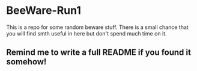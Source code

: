 # BeeWare-Run1
This is a repo for some random beware stuff. There is a small chance that you will find smth useful in here but don't spend much time on it.

## Remind me to write a full README if you found it somehow!
